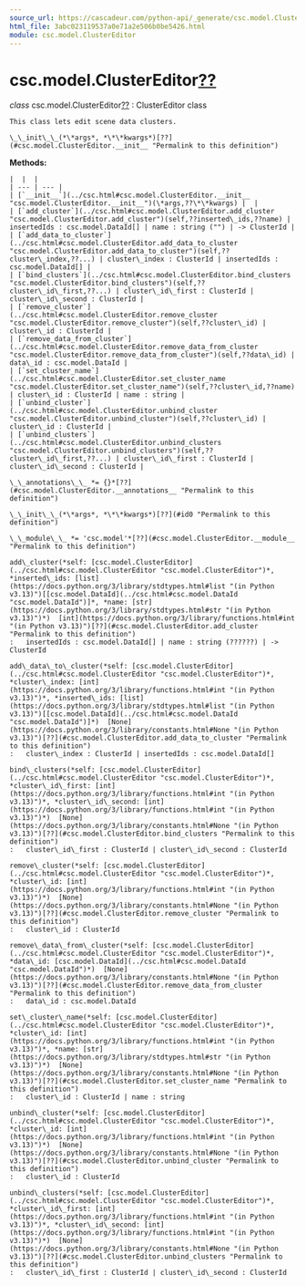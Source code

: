 ```yaml
---
source_url: https://cascadeur.com/python-api/_generate/csc.model.ClusterEditor.html
html_file: 3abc023119537a0e71a2e506b0be5426.html
module: csc.model.ClusterEditor
---
```


# csc.model.ClusterEditor[??](#csc-model-clustereditor "Permalink to this heading")

*class* csc.model.ClusterEditor[??](#csc.model.ClusterEditor "Permalink to this definition")
:   ClusterEditor class

    This class lets edit scene data clusters.

    \_\_init\_\_(*\*args*, *\*\*kwargs*)[??](#csc.model.ClusterEditor.__init__ "Permalink to this definition")

    
**Methods:**

    |  |  |
    | --- | --- |
    | [`__init__`](../csc.html#csc.model.ClusterEditor.__init__ "csc.model.ClusterEditor.__init__")(\*args,??\*\*kwargs) |  |
    | [`add_cluster`](../csc.html#csc.model.ClusterEditor.add_cluster "csc.model.ClusterEditor.add_cluster")(self,??inserted\_ids,??name) | insertedIds : csc.model.DataId[] | name : string ("") | -> ClusterId |
    | [`add_data_to_cluster`](../csc.html#csc.model.ClusterEditor.add_data_to_cluster "csc.model.ClusterEditor.add_data_to_cluster")(self,??cluster\_index,??...) | cluster\_index : ClusterId | insertedIds : csc.model.DataId[] |
    | [`bind_clusters`](../csc.html#csc.model.ClusterEditor.bind_clusters "csc.model.ClusterEditor.bind_clusters")(self,??cluster\_id\_first,??...) | cluster\_id\_first : ClusterId | cluster\_id\_second : ClusterId |
    | [`remove_cluster`](../csc.html#csc.model.ClusterEditor.remove_cluster "csc.model.ClusterEditor.remove_cluster")(self,??cluster\_id) | cluster\_id : ClusterId |
    | [`remove_data_from_cluster`](../csc.html#csc.model.ClusterEditor.remove_data_from_cluster "csc.model.ClusterEditor.remove_data_from_cluster")(self,??data\_id) | data\_id : csc.model.DataId |
    | [`set_cluster_name`](../csc.html#csc.model.ClusterEditor.set_cluster_name "csc.model.ClusterEditor.set_cluster_name")(self,??cluster\_id,??name) | cluster\_id : ClusterId | name : string |
    | [`unbind_cluster`](../csc.html#csc.model.ClusterEditor.unbind_cluster "csc.model.ClusterEditor.unbind_cluster")(self,??cluster\_id) | cluster\_id : ClusterId |
    | [`unbind_clusters`](../csc.html#csc.model.ClusterEditor.unbind_clusters "csc.model.ClusterEditor.unbind_clusters")(self,??cluster\_id\_first,??...) | cluster\_id\_first : ClusterId | cluster\_id\_second : ClusterId |

    \_\_annotations\_\_ *= {}*[??](#csc.model.ClusterEditor.__annotations__ "Permalink to this definition")

    \_\_init\_\_(*\*args*, *\*\*kwargs*)[??](#id0 "Permalink to this definition")

    \_\_module\_\_ *= 'csc.model'*[??](#csc.model.ClusterEditor.__module__ "Permalink to this definition")

    add\_cluster(*self: [csc.model.ClusterEditor](../csc.html#csc.model.ClusterEditor "csc.model.ClusterEditor")*, *inserted\_ids: [list](https://docs.python.org/3/library/stdtypes.html#list "(in Python v3.13)")[[csc.model.DataId](../csc.html#csc.model.DataId "csc.model.DataId")]*, *name: [str](https://docs.python.org/3/library/stdtypes.html#str "(in Python v3.13)")*)  [int](https://docs.python.org/3/library/functions.html#int "(in Python v3.13)")[??](#csc.model.ClusterEditor.add_cluster "Permalink to this definition")
    :   insertedIds : csc.model.DataId[] | name : string (??????) | -> ClusterId

    add\_data\_to\_cluster(*self: [csc.model.ClusterEditor](../csc.html#csc.model.ClusterEditor "csc.model.ClusterEditor")*, *cluster\_index: [int](https://docs.python.org/3/library/functions.html#int "(in Python v3.13)")*, *inserted\_ids: [list](https://docs.python.org/3/library/stdtypes.html#list "(in Python v3.13)")[[csc.model.DataId](../csc.html#csc.model.DataId "csc.model.DataId")]*)  [None](https://docs.python.org/3/library/constants.html#None "(in Python v3.13)")[??](#csc.model.ClusterEditor.add_data_to_cluster "Permalink to this definition")
    :   cluster\_index : ClusterId | insertedIds : csc.model.DataId[]

    bind\_clusters(*self: [csc.model.ClusterEditor](../csc.html#csc.model.ClusterEditor "csc.model.ClusterEditor")*, *cluster\_id\_first: [int](https://docs.python.org/3/library/functions.html#int "(in Python v3.13)")*, *cluster\_id\_second: [int](https://docs.python.org/3/library/functions.html#int "(in Python v3.13)")*)  [None](https://docs.python.org/3/library/constants.html#None "(in Python v3.13)")[??](#csc.model.ClusterEditor.bind_clusters "Permalink to this definition")
    :   cluster\_id\_first : ClusterId | cluster\_id\_second : ClusterId

    remove\_cluster(*self: [csc.model.ClusterEditor](../csc.html#csc.model.ClusterEditor "csc.model.ClusterEditor")*, *cluster\_id: [int](https://docs.python.org/3/library/functions.html#int "(in Python v3.13)")*)  [None](https://docs.python.org/3/library/constants.html#None "(in Python v3.13)")[??](#csc.model.ClusterEditor.remove_cluster "Permalink to this definition")
    :   cluster\_id : ClusterId

    remove\_data\_from\_cluster(*self: [csc.model.ClusterEditor](../csc.html#csc.model.ClusterEditor "csc.model.ClusterEditor")*, *data\_id: [csc.model.DataId](../csc.html#csc.model.DataId "csc.model.DataId")*)  [None](https://docs.python.org/3/library/constants.html#None "(in Python v3.13)")[??](#csc.model.ClusterEditor.remove_data_from_cluster "Permalink to this definition")
    :   data\_id : csc.model.DataId

    set\_cluster\_name(*self: [csc.model.ClusterEditor](../csc.html#csc.model.ClusterEditor "csc.model.ClusterEditor")*, *cluster\_id: [int](https://docs.python.org/3/library/functions.html#int "(in Python v3.13)")*, *name: [str](https://docs.python.org/3/library/stdtypes.html#str "(in Python v3.13)")*)  [None](https://docs.python.org/3/library/constants.html#None "(in Python v3.13)")[??](#csc.model.ClusterEditor.set_cluster_name "Permalink to this definition")
    :   cluster\_id : ClusterId | name : string

    unbind\_cluster(*self: [csc.model.ClusterEditor](../csc.html#csc.model.ClusterEditor "csc.model.ClusterEditor")*, *cluster\_id: [int](https://docs.python.org/3/library/functions.html#int "(in Python v3.13)")*)  [None](https://docs.python.org/3/library/constants.html#None "(in Python v3.13)")[??](#csc.model.ClusterEditor.unbind_cluster "Permalink to this definition")
    :   cluster\_id : ClusterId

    unbind\_clusters(*self: [csc.model.ClusterEditor](../csc.html#csc.model.ClusterEditor "csc.model.ClusterEditor")*, *cluster\_id\_first: [int](https://docs.python.org/3/library/functions.html#int "(in Python v3.13)")*, *cluster\_id\_second: [int](https://docs.python.org/3/library/functions.html#int "(in Python v3.13)")*)  [None](https://docs.python.org/3/library/constants.html#None "(in Python v3.13)")[??](#csc.model.ClusterEditor.unbind_clusters "Permalink to this definition")
    :   cluster\_id\_first : ClusterId | cluster\_id\_second : ClusterId